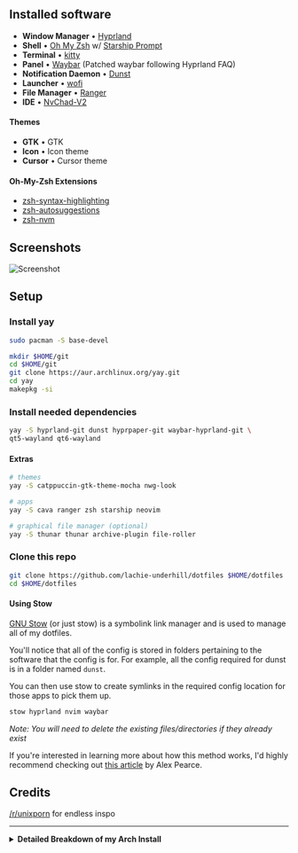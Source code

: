 ## Installed software

* **Window Manager** • [Hyprland](https://hyprland.org/)
* **Shell** • [Oh My Zsh](https://ohmyz.sh/) w/ [Starship Prompt](https://starship.rs/)
* **Terminal** • [kitty](https://sw.kovidgoyal.net/kitty/)
* **Panel** • [Waybar](https://aur.archlinux.org/packages/waybar-hyprland-git) (Patched waybar following Hyprland FAQ)
* **Notification Daemon** • [Dunst](https://github.com/dunst-project/dunst)
* **Launcher** • [wofi](https://hg.sr.ht/~scoopta/wofi)
* **File Manager** • [Ranger](https://github.com/ranger/ranger)
* **IDE** • [NvChad-V2](https://github.com/NvChad/NvChad)

#### Themes
* **GTK** • GTK
* **Icon** • Icon theme
* **Cursor** • Cursor theme

#### Oh-My-Zsh Extensions
* [zsh-syntax-highlighting](https://github.com/zsh-users/zsh-syntax-highlighting)
* [zsh-autosuggestions](https://github.com/zsh-users/zsh-autosuggestions)
* [zsh-nvm](https://github.com/lukechilds/zsh-nvm)

## Screenshots
![Screenshot](assets/screenshot.png)

## Setup

### Install yay

```sh
sudo pacman -S base-devel
```

```sh
mkdir $HOME/git
cd $HOME/git
git clone https://aur.archlinux.org/yay.git
cd yay
makepkg -si
```
### Install needed dependencies

```sh
yay -S hyprland-git dunst hyprpaper-git waybar-hyprland-git \
qt5-wayland qt6-wayland 
```

#### Extras

```sh
# themes
yay -S catppuccin-gtk-theme-mocha nwg-look 

# apps
yay -S cava ranger zsh starship neovim

# graphical file manager (optional)
yay -S thunar thunar archive-plugin file-roller
```

### Clone this repo

```sh
git clone https://github.com/lachie-underhill/dotfiles $HOME/dotfiles
cd $HOME/dotfiles
```

#### Using Stow

[GNU Stow](https://www.gnu.org/software/stow/) (or just stow) is a symbolink link manager and is used to manage all of my dotfiles.

You'll notice that all of the config is stored in folders pertaining to the software that the config is for. For example, all the config required for dunst is in a folder named `dunst`.

You can then use stow to create symlinks in the required config location for those apps to pick them up.


```sh
stow hyprland nvim waybar
```

*Note: You will need to delete the existing files/directories if they already exist*

If you're interested in learning more about how this method works, I'd highly recommend checking out [this article](https://alexpearce.me/2016/02/managing-dotfiles-with-stow/) by Alex Pearce.


## Credits

[/r/unixporn](https://reddit.com/r/unixporn) for endless inspo

---

<details>
<summary><b>Detailed Breakdown of my Arch Install</b></summary>

#### Disclaimer

If you're not me, you probably don't need to be reading this. I mainly just wanted to have this process documented so I don't have to keep rediscovering solutions to problems I've already solved.

If you aren't me and you're just curious, keep reading! Don't expect this to make much sense or even be up to date though. You can think of this as a highly opinionated version of the [Arch Installation Guide](https://wiki.archlinux.org/title/installation_guide).

### Pre-Requisites

1. Have an Arch ISO on a USB (w/ [Ventoy](https://www.ventoy.net/en/index.html) or [RUFUS](https://rufus.ie/))
2. Boot into said USB
3. Connect to the internet ([iwctl docs](https://wiki.archlinux.org/title/Iwd#iwctl) for Wi-Fi)

### Disk Partitioning

It is assumed you already have an empty drive, or a drive with unallocated space to be used for this installation.

All instructions will be assuming an install on `/dev/sda`. Modify where required if using a different disk.

Using whatever paritioning tool you like (fdisk, gdisk etc.), you will need two partitions:

1. EFI partition on the boot drive (will already exist if dual-booting with Windows)
	* Will most likely be `/dev/sda1`
	* 100MB is fine, but if it's feasible, create with 512MB
	* Fat32 format (`mkfs.fat -F 32 /dev/sda1`)
2. Root partition
	* EXT4 format (`mkfs.ext4 /dev/sda2`)

You can create an additional Home Partition (`ext4`) to use for your `/home` directory if you like. I'm sure there's a good reason to do this, but I haven't ever felt the need.

### Optimise mirrorlist

Pacman uses something called the mirrorlist, which defines where to pull packages from when downloading. The default mirrorlist will most likely be quite slow, sometimes to the point of downloads timing out. We can use a tool called `reflector` to optimise this mirrorlist to ensure fast downloads.

```sh
pacman -Syy
pacman -S reflector
cp /etc/pacman.d/mirrorlist /etc/pacman.d/mirrorlist.bak

reflector -c "Australia" -l 10 --save /etc/pacman.d/mirrorlist
```

### Install Arch Linux

Now on to the fun part - actually installing Arch.

#### Mount partitions

```sh
mount /dev/sda2 /mnt
mount /dev/sda1 /mnt/boot/efi

# optional - if using Home Partition
mount /dev/sda3 /mnt/home
```

#### Pacstrap

Add whatever packages you want to add to your actual Arch installation.

```sh
pacstrap /mnt base linux linux-firmware linux-headers vim git networkmanager
```

#### Generate fstab

We've manually mounted our partitions, but when we reboot these mounts will disappear. Using `genfstab`, we can tell the system to mount these partitions every time.

```sh
genfstab -U /mnt >> /mnt/etc/fstab
```

#### Arch chroot

For the rest of this installation, we'll chroot into our actual install.

```sh
arch-chroot /mnt
```

#### Set Timezone

```sh
# Set timezone
ln -sf /usr/share/zoneinfo/Australia/Brisbane /etc/localtime

# Generate /etc/adjtime
hwclock --systohc
```

#### Localisation

Edit `/etc/locale.gen` and uncomment your locale (eg. `en_AU.UTF-8`), then generate locales.

```sh
locale-gen
echo LANG=en_AU.UTF-8 > /etc/locale.conf
export LANG=en_AU.UTF-8
```

#### Network Configuration

```sh
echo myhostname > /etc/hostname
touch /etc/hosts
```

Edit `/etc/hosts` file to include the following (replace myhostname with the hostname you chose earlier).

```sh
127.0.0.1 localhost
::1		  localhost
127.0.0.1 myhostname
```

```sh
systemctl enable NetworkManager.service
```

#### User Config

```sh
# Set root password
passwd

# Add sudo group
pacman -S sudo
groupadd sudo

# Create user
useradd -m username
passwd username

# Add user to groups
usermod -aG wheel,sudo username
```

Modify visudo file using `visudo` command and uncomment/add the following lines:
```sh
%wheel ALL=(ALL:ALL) ALL
%sudo ALL=(ALL:ALL) NOPASSWD: ALL
```
#### Install Bootloader

It's recommended to install grub now, even if you want to use [REFInd](https://www.rodsbooks.com/refind/) later. REFInd really doesn't like being installed when using the live disk, because the `refind-install` script isn't that smart (or I'm not smart enough to use it properly).

If you missed the step before, make sure the EFI partition is mounted at `/boot/efi`.

```sh
pacman -S grub efibootmgr
grub-install --target=x86_64-efi --bootloader-id=GRUB --efi-directory=/boot/efi
grub-mkconfig -o /boot/grub/grub.cfg
```

#### Reboot

```sh
# Exit chroot environment
exit

# Unmount all partitions
umount -R /mnt

reboot
```

Remove your installation media, and make sure you boot into your new install.

It's recommended to verify you can boot into both Arch and Windows at this point.

#### Install yay
[See above](#install-yay)

#### NVIDIA (optional)

You obviously only need to do this if you have an NVIDIA GPU.

```sh
# Use nvidia-open-dkms if using supported GPU:
# https://github.com/NVIDIA/open-gpu-kernel-modules#compatible-gpus
pacman -S nvidia-dkms
```

In `/etc/mkinitcpio.conf`, add `nvidia nvidia_modeset nvidia_uvm nvidia_drm` to your `MODULES`

```sh
mkinitcpio --config /etc/mkinitcpio.conf --generate /boot/initramfs-custom.img
echo options nvidia-drm modeset=1 > /etc/modprobe.d/nvidia.conf
```

##### Create pacman hook

To avoid the possibility of forgetting to update initramfs after an NVIDIA driver upgrade, add the following to `/etc/pacman.d/hooks/nvidia.hook`:

```sh
[Trigger]
Operation=Install
Operation=Upgrade
Operation=Remove
Type=Package
Target=nvidia-dkms # or nvidia-open-dkms if installed above
Target=linux

[Action]
Description=Update NVIDIA module in initcpio
Depends=mkinitcpio
When=PostTransaction
NeedsTargets
Exec=/bin/sh -c 'while read -r trg; do case $trg in linux) exit 0; esac; done; /usr/bin/mkinitcpio -P'
```

</details>
